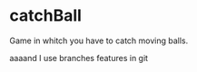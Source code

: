 # catchBall

Game in whitch you have to catch moving balls.




aaaand I use branches features in git

